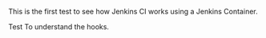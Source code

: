 This is the first test to see how Jenkins CI works using a Jenkins Container.

Test To understand the hooks.